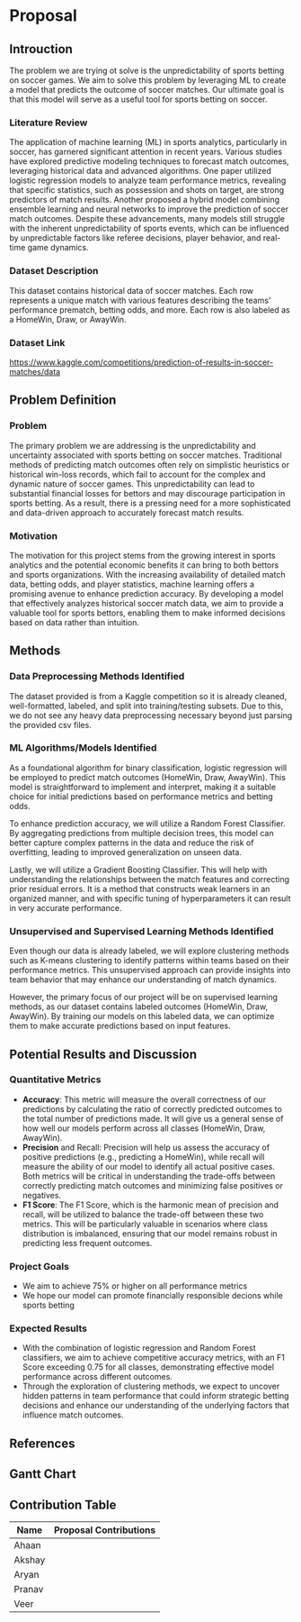 # Proposal



## Introuction

The problem we are trying ot solve is the unpredictability of sports betting on soccer games. We aim to solve this problem by leveraging ML to create a model that predicts the outcome of soccer matches. Our ultimate goal is that this model will serve as a useful tool for sports betting on soccer.

### Literature Review
The application of machine learning (ML) in sports analytics, particularly in soccer, has garnered significant attention in recent years. Various studies have explored predictive modeling techniques to forecast match outcomes, leveraging historical data and advanced algorithms. One paper utilized logistic regression models to analyze team performance metrics, revealing that specific statistics, such as possession and shots on target, are strong predictors of match results. Another proposed a hybrid model combining ensemble learning and neural networks to improve the prediction of soccer match outcomes. Despite these advancements, many models still struggle with the inherent unpredictability of sports events, which can be influenced by unpredictable factors like referee decisions, player behavior, and real-time game dynamics.

### Dataset Description
This dataset contains historical data of soccer matches. Each row represents a unique match with various features describing the teams' performance prematch, betting odds, and more. Each row is also labeled as a HomeWin, Draw, or AwayWin.

### Dataset Link
https://www.kaggle.com/competitions/prediction-of-results-in-soccer-matches/data  



## Problem Definition

### Problem
The primary problem we are addressing is the unpredictability and uncertainty associated with sports betting on soccer matches. Traditional methods of predicting match outcomes often rely on simplistic heuristics or historical win-loss records, which fail to account for the complex and dynamic nature of soccer games. This unpredictability can lead to substantial financial losses for bettors and may discourage participation in sports betting. As a result, there is a pressing need for a more sophisticated and data-driven approach to accurately forecast match results.

### Motivation
The motivation for this project stems from the growing interest in sports analytics and the potential economic benefits it can bring to both bettors and sports organizations. With the increasing availability of detailed match data, betting odds, and player statistics, machine learning offers a promising avenue to enhance prediction accuracy. By developing a model that effectively analyzes historical soccer match data, we aim to provide a valuable tool for sports bettors, enabling them to make informed decisions based on data rather than intuition. 


## Methods

### Data Preprocessing Methods Identified
The dataset provided is from a Kaggle competition so it is already cleaned, well-formatted, labeled, and split into training/testing subsets. Due to this, we do not see any heavy data preprocessing necessary beyond just parsing the provided csv files.

### ML Algorithms/Models Identified
As a foundational algorithm for binary classification, logistic regression will be employed to predict match outcomes (HomeWin, Draw, AwayWin). This model is straightforward to implement and interpret, making it a suitable choice for initial predictions based on performance metrics and betting odds.

To enhance prediction accuracy, we will utilize a Random Forest Classifier. By aggregating predictions from multiple decision trees, this model can better capture complex patterns in the data and reduce the risk of overfitting, leading to improved generalization on unseen data.

Lastly, we will utilize a Gradient Boosting Classifier. This will help with understanding the relationships between the match features and correcting prior residual errors. It is a method that constructs weak learners in an organized manner, and with specific tuning of hyperparameters it can result in very accurate performance.

### Unsupervised and Supervised Learning Methods Identified
Even though our data is already labeled, we will explore clustering methods such as K-means clustering to identify patterns within teams based on their performance metrics. This unsupervised approach can provide insights into team behavior that may enhance our understanding of match dynamics.

However, the primary focus of our project will be on supervised learning methods, as our dataset contains labeled outcomes (HomeWin, Draw, AwayWin). By training our models on this labeled data, we can optimize them to make accurate predictions based on input features.



## Potential Results and Discussion

### Quantitative Metrics
- **Accuracy**: This metric will measure the overall correctness of our predictions by calculating the ratio of correctly predicted outcomes to the total number of predictions made. It will give us a general sense of how well our models perform across all classes (HomeWin, Draw, AwayWin).
- **Precision** and Recall: Precision will help us assess the accuracy of positive predictions (e.g., predicting a HomeWin), while recall will measure the ability of our model to identify all actual positive cases. Both metrics will be critical in understanding the trade-offs between correctly predicting match outcomes and minimizing false positives or negatives.
- **F1 Score**: The F1 Score, which is the harmonic mean of precision and recall, will be utilized to balance the trade-off between these two metrics. This will be particularly valuable in scenarios where class distribution is imbalanced, ensuring that our model remains robust in predicting less frequent outcomes.

### Project Goals
- We aim to achieve 75% or higher on all performance metrics
- We hope our model can promote financially responsible decions while sports betting

### Expected Results
- With the combination of logistic regression and Random Forest classifiers, we aim to achieve competitive accuracy metrics, with an F1 Score exceeding 0.75 for all classes, demonstrating effective model performance across different outcomes.
- Through the exploration of clustering methods, we expect to uncover hidden patterns in team performance that could inform strategic betting decisions and enhance our understanding of the underlying factors that influence match outcomes.


## References



## Gantt Chart



## Contribution Table

| Name     | Proposal Contributions |
|----------|------------------------|
| Ahaan    |                        |
| Akshay   |                        |
| Aryan    |                        |
| Pranav   |                        |
| Veer     |                        |

